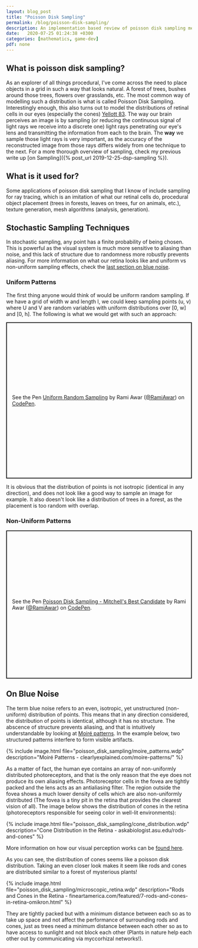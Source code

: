 ```yaml
---
layout: blog_post
title: "Poisson Disk Sampling"
permalink: /blog/poisson-disk-sampling/
description: An implementation based review of poisson disk sampling methods
date:   2020-07-25 01:24:38 +0300
categories: [mathematics, game-dev]
pdf: none
---
```


## What is poisson disk sampling?

As an explorer of all things procedural, I've come across the need to place objects in a grid in such a way that looks natural. A forest of trees, bushes around those trees, flowers over grasslands, etc. The most common way of modelling such a distribution is what is called Poisson Disk Sampling. Interestingly enough, this also turns out to model the distributions of retinal cells in our eyes (especially the cones) [Yellott 83](https://doi.org/10.1126/science.6867716). The way our brain perceives an image is by sampling (or reducing the continuous signal of light rays we receive into a discrete one) light rays penetrating our eye's lens and transmitting the information from each to the brain. The **way** we sample those light rays is very important, as the accuracy of the reconstructed image from those rays differs widely from one technique to the next. For a more thorough overview of sampling, check my previous write up [on Sampling]({% post_url 2019-12-25-dsp-sampling %}).

## What is it used for?

Some applications of poisson disk sampling that I know of include sampling for ray tracing, which is an imitation of what our retinal cells do, procedural object placement (trees in forests, leaves on trees, fur on animals, etc.), texture generation, mesh algorithms (analysis, generation).

## Stochastic Sampling Techniques

In stochastic sampling, any point has a finite probability of being chosen. This is powerful as the visual system is much more sensitive to aliasing than noise, and this lack of structure due to randomness more robustly prevents aliasing. For more information on what our retina looks like and uniform vs non-uniform sampling effects, check the [last section on blue noise](#blue).

### Uniform Patterns
The first thing anyone would think of would be uniform random sampling. If we have a grid of width w and length l, we could keep sampling points (u, v) where U and V are random variables with uniform distributions over [0, w] and [0, h]. The following is what we would get with such an approach:

<p class="codepen" data-height="408" data-theme-id="light" data-default-tab="js,result" data-user="RamiAwar" data-slug-hash="LYGoVKL" style="height: 424px; box-sizing: border-box; display: flex; align-items: center; justify-content: center; border: 2px solid; margin: 1em 0; padding: 1em;" data-pen-title="Uniform Random Sampling">
  <span>See the Pen <a href="https://codepen.io/RamiAwar/pen/LYGoVKL">
  Uniform Random Sampling</a> by Rami Awar (<a href="https://codepen.io/RamiAwar">@RamiAwar</a>)
  on <a href="https://codepen.io">CodePen</a>.</span>
</p>
<script async src="https://static.codepen.io/assets/embed/ei.js"></script>

It is obvious that the distribution of points is not isotropic (identical in any direction), and does not look like a good way to sample an image for example. It also doesn't look like a distribution of trees in a forest, as the placement is too random with overlap. 

### Non-Uniform Patterns

<p class="codepen" data-height="402" data-theme-id="light" data-default-tab="js,result" data-user="RamiAwar" data-slug-hash="vYLMQab" style="height: 402px; box-sizing: border-box; display: flex; align-items: center; justify-content: center; border: 2px solid; margin: 1em 0; padding: 1em;" data-pen-title="Poisson Disk Sampling - Mitchell's Best Candidate">
  <span>See the Pen <a href="https://codepen.io/RamiAwar/pen/vYLMQab">
  Poisson Disk Sampling - Mitchell's Best Candidate</a> by Rami Awar (<a href="https://codepen.io/RamiAwar">@RamiAwar</a>)
  on <a href="https://codepen.io">CodePen</a>.</span>
</p>

<p id="blue">
</p>

## On Blue Noise
The term blue noise refers to an even, isotropic, yet unstructured (non-uniform) distribution of points. This means that in any direction considered, the distribution of points is identical, although it has no structure. The abscence of structure prevents aliasing, and that is intuitively understandable by looking at [Moiré patterns](http://clearlyexplained.com/moire-patterns/index.html). In the example below, two structured patterns interfere to form visible artifacts. 

{% include image.html file="poisson_disk_sampling/moire_patterns.wdp" description="Moiré Patterns - clearlyexplained.com/moire-patterns/" %}

As a matter of fact, the human eye contains an array of non-uniformly distributed photoreceptors, and that is the only reason that the eye does not produce its own aliasing effects. Photoreceptor cells in the fovea are tightly packed and the lens acts as an antialiasing filter. The region outside the fovea shows a much lower density of cells which are also non-uniformly distributed (The fovea is a tiny pit in the retina that provides the clearest vision of all). The image below shows the distribution of cones in the retina (photoreceptors responsible for seeing color in well-lit environments):

{% include image.html file="poisson_disk_sampling/cone_distribution.wdp" description="Cone Distribution in the Retina - askabiologist.asu.edu/rods-and-cones" %}

More information on how our visual perception works can be [found here](https://askabiologist.asu.edu/rods-and-cones). 

As you can see, the distribution of cones seems like a poisson disk distribution. Taking an even closer look makes it seem like rods and cones are distributed similar to a forest of mysterious plants!

{% include image.html file="poisson_disk_sampling/microscopic_retina.wdp" description="Rods and Cones in the Retina - fineartamerica.com/featured/7-rods-and-cones-in-retina-omikron.html" %}

They are tightly packed but with a minimum distance between each so as to take up space and not affect the performance of surrounding rods and cones, just as trees need a minimum distance between each other so as to have access to sunlight and not block each other (Plants in nature help each other out by communicating via myccorhizal networks!).

<script src="/assets/js/fourier.js" type="text/javascript"></script>
<script type="text/javascript">
out = []

</script>

